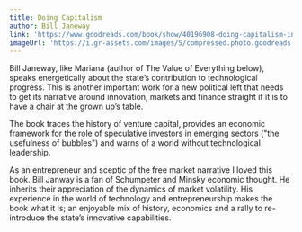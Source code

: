 ```yaml
---
title: Doing Capitalism
author: Bill Janeway
link: 'https://www.goodreads.com/book/show/40196908-doing-capitalism-in-the-innovation-economy'
imageUrl: 'https://i.gr-assets.com/images/S/compressed.photo.goodreads.com/books/1527058931l/40196908._SY475_.jpg'
---
```


Bill Janeway, like Mariana (author of The Value of Everything below), speaks energetically about the
state’s contribution to technological progress. This is another important work for a new political
left that needs to get its narrative around innovation, markets and finance straight if it is to
have a chair at the grown up’s table.

The book traces the history of venture capital, provides an economic framework for the role of
speculative investors in emerging sectors ("the usefulness of bubbles") and warns of a world without
technological leadership.

As an entrepreneur and sceptic of the free market narrative I loved this book. Bill Janway is a fan
of Schumpeter and Minsky economic thought. He inherits their appreciation of the dynamics of market
volatility. His experience in the world of technology and entrepreneurship makes the book what it
is; an enjoyable mix of history, economics and a rally to re-introduce the state’s innovative
capabilities.
